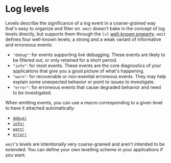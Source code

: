 # Log levels

Levels describe the significance of a log event in a coarse-grained way that's easy to organize and filter on. `emit` doesn't bake in the concept of log levels directly, but supports them through the `lvl` [well-known property](https://docs.rs/emit/0.11.4/emit/well_known/index.html). `emit` defines four well-known levels; a strong and a weak variant of informative and erroneous events:

- `"debug"`: for events supporting live debugging. These events are likely to be filtered out, or only retained for a short period.
- `"info"`: for most events. These events are the core diagnostics of your applications that give you a good picture of what's happening.
- `"warn"`: for recoverable or non-esential erroneous events. They may help explain some unexpected behavior or point to issues to investigate.
- `"error"`: for erroneous events that cause degraded behavior and need to be investigated.

When emitting events, you can use a macro corresponding to a given level to have it attached automatically:

- [`debug!`](https://docs.rs/emit/0.11.4/emit/macro.debug.html)
- [`info!`](https://docs.rs/emit/0.11.4/emit/macro.info.html)
- [`warn!`](https://docs.rs/emit/0.11.4/emit/macro.warn.html)
- [`error!`](https://docs.rs/emit/0.11.4/emit/macro.error.html)

`emit`'s levels are intentionally very coarse-grained and aren't intended to be extended. You can define your own levelling scheme in your applications if you want.
